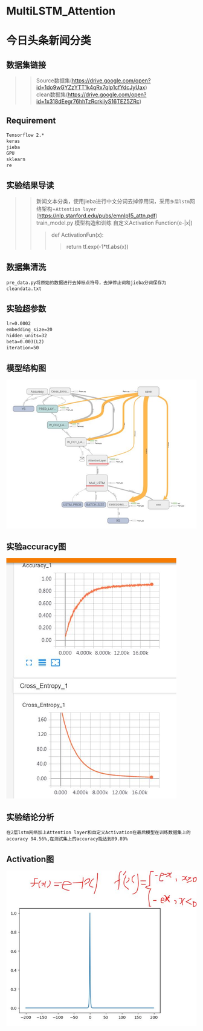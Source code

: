 # MultiLSTM_Attention
今日头条新闻分类
====
数据集链接
----
>>Source数据集(https://drive.google.com/open?id=1do9wGYZzYTT1k4qRx7qlp1cfYdcJyUax)<br/>
>>clean数据集(https://drive.google.com/open?id=1x318dEegr76hhTzRcrkiiyS16TEZ5ZRc)

Requirement
----
    Tensorflow 2.*
    keras
    jieba
    GPU
    sklearn
    re
实验结果导读
----
>>新闻文本分类，使用jieba进行中文分词去掉停用词，采用`多层lstm`网络架构+`Attention layer` (https://nlp.stanford.edu/pubs/emnlp15_attn.pdf)<br/>
>>train_model.py 模型构造和训练
>>自定义Activation Function(e-|x|)<br/>
>>>def ActivationFun(x):<br/>
>>>>return tf.exp(-1*tf.abs(x))


数据集清洗
----
    pre_data.py将原始的数据进行去掉标点符号，去掉停止词和jieba分词保存为cleandata.txt
实验超参数
----
    lr=0.0002
    embedding_size=20
    hidden_units=32
    beta=0.003(L2)
    iteration=50
模型结构图
----
![](https://github.com/CSTOMJason/MultiLSTM_Attention/blob/master/modelarc.JPG)

实验accuracy图
---
![](https://github.com/CSTOMJason/MultiLSTM_Attention/blob/master/acc.JPG)
 

实验结论分析
----
    在2层lstm网络加上Attention layer和自定义Activation在最后模型在训练数据集上的accuracy 94.56%,在测试集上的accuracy能达到89.89%
  
Activation图
---
![](https://github.com/CSTOMJason/MultiLSTM_Attention/blob/master/3.jpg)
    
        
    
